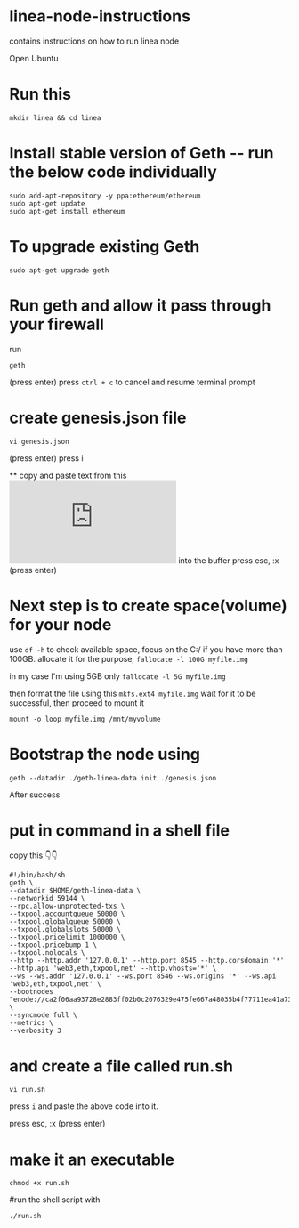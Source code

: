 # linea-node-instructions
contains instructions on how to run linea node

Open Ubuntu
# Run this
```
mkdir linea && cd linea
```

# Install stable version of Geth -- run the below code individually
```
sudo add-apt-repository -y ppa:ethereum/ethereum
sudo apt-get update
sudo apt-get install ethereum
```

# To upgrade existing Geth
```
sudo apt-get upgrade geth
```

# Run geth and allow it pass through your firewall
run 
```
geth
```
(press enter)
press `ctrl + c` to cancel and resume terminal prompt

# create genesis.json file
```
vi genesis.json
```
(press enter)
press i

** copy and paste text from this ![Link](https://docs.linea.build/files/genesis.json) into the buffer
press esc, :x (press enter)

# Next step is to create space(volume) for your node 

use `df -h` to check available space, focus on the C:/
if you have more than 100GB. allocate it for the purpose, `fallocate -l 100G myfile.img`

in my case I'm using 5GB only `fallocate -l 5G myfile.img`

then format the file using this `mkfs.ext4 myfile.img`
wait for it to be successful, then proceed to mount it

```
mount -o loop myfile.img /mnt/myvolume
```

# Bootstrap the node using 
```
geth --datadir ./geth-linea-data init ./genesis.json
```

After success

#  put in command in a shell file

copy this 👇👇
```
#!/bin/bash/sh
geth \
--datadir $HOME/geth-linea-data \
--networkid 59144 \
--rpc.allow-unprotected-txs \
--txpool.accountqueue 50000 \
--txpool.globalqueue 50000 \
--txpool.globalslots 50000 \
--txpool.pricelimit 1000000 \
--txpool.pricebump 1 \
--txpool.nolocals \
--http --http.addr '127.0.0.1' --http.port 8545 --http.corsdomain '*' --http.api 'web3,eth,txpool,net' --http.vhosts='*' \
--ws --ws.addr '127.0.0.1' --ws.port 8546 --ws.origins '*' --ws.api 'web3,eth,txpool,net' \
--bootnodes "enode://ca2f06aa93728e2883ff02b0c2076329e475fe667a48035b4f77711ea41a73cf6cb2ff232804c49538ad77794185d83295b57ddd2be79eefc50a9dd5c48bbb2e@3.23.106.165:30303,enode://eef91d714494a1ceb6e06e5ce96fe5d7d25d3701b2d2e68c042b33d5fa0e4bf134116e06947b3f40b0f22db08f104504dd2e5c790d8bcbb6bfb1b7f4f85313ec@3.133.179.213:30303,enode://cfd472842582c422c7c98b0f2d04c6bf21d1afb2c767f72b032f7ea89c03a7abdaf4855b7cb2dc9ae7509836064ba8d817572cf7421ba106ac87857836fa1d1b@3.145.12.13:30303" \
--syncmode full \
--metrics \
--verbosity 3
```

# and create a file called run.sh
```
vi run.sh
```
press `i` and paste the above code into it.

press esc, :x (press enter)

# make it an executable
```
chmod +x run.sh
```

#run the shell script with 
```
./run.sh
```
